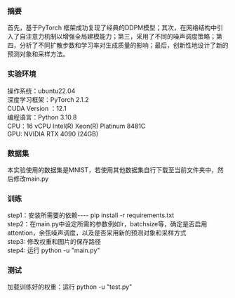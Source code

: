 ### 摘要
首先，基于PyTorch
框架成功复现了经典的DDPM模型；其次，在网络结构中引入了自注意力机制以增强全局建模能力；第三，采用了不同的噪声调度策略；第四，分析了不同扩散步数和学习率对生成质量的影响；最后，创新性地设计了新的预测对象和采样方法。

### 实验环境
操作系统：ubuntu22.04
<br>深度学习框架：PyTorch 2.1.2
<br>CUDA Version ：12.1
<br>编程语言：Python 3.10.8
<br>CPU：16 vCPU Intel(R) Xeon(R) Platinum 8481C
<br>GPU: NVIDIA RTX 4090 (24GB)

### 数据集
本实验使用的数据集是MNIST，若使用其他数据集自行下载至当前文件夹中，然后修改main.py

### 训练
step1：安装所需要的依赖---- pip install -r requirements.txt
<br>step2：在main.py中设定所需的参数例如lr，batchsize等，确定是否启用attention，余弦噪声调度，以及是否采用新的预测对象和采样方式
<br>step3: 修改权重和图片的保存路径
<br>step4: 运行 python -u "main.py"

### 测试
加载训练好的权重：运行 python -u "test.py"
